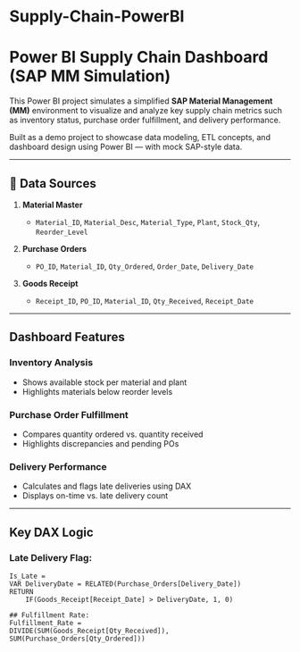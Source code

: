 # Supply-Chain-PowerBI

# Power BI Supply Chain Dashboard (SAP MM Simulation)

This Power BI project simulates a simplified **SAP Material Management (MM)** environment to visualize and analyze key supply chain metrics such as inventory status, purchase order fulfillment, and delivery performance.

Built as a demo project to showcase data modeling, ETL concepts, and dashboard design using Power BI — with mock SAP-style data.


---

## 🔧 Data Sources

1. **Material Master**
   - `Material_ID`, `Material_Desc`, `Material_Type`, `Plant`, `Stock_Qty`, `Reorder_Level`

2. **Purchase Orders**
   - `PO_ID`, `Material_ID`, `Qty_Ordered`, `Order_Date`, `Delivery_Date`

3. **Goods Receipt**
   - `Receipt_ID`, `PO_ID`, `Material_ID`, `Qty_Received`, `Receipt_Date`

---

##  Dashboard Features

### Inventory Analysis
- Shows available stock per material and plant
- Highlights materials below reorder levels

###  Purchase Order Fulfillment
- Compares quantity ordered vs. quantity received
- Highlights discrepancies and pending POs

### Delivery Performance
- Calculates and flags late deliveries using DAX
- Displays on-time vs. late delivery count

---

## Key DAX Logic

### Late Delivery Flag:
```DAX
Is_Late = 
VAR DeliveryDate = RELATED(Purchase_Orders[Delivery_Date])
RETURN
    IF(Goods_Receipt[Receipt_Date] > DeliveryDate, 1, 0)

## Fulfillment Rate:
Fulfillment_Rate = 
DIVIDE(SUM(Goods_Receipt[Qty_Received]), SUM(Purchase_Orders[Qty_Ordered]))














